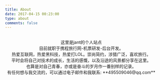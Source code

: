 ```yaml
---
title: About
date: 2017-04-15 00:23:00
type: about
comments: false
---
```


<br>

<center>这里是jant的个人站点

<center>目前就职于携程旅行网-机票研发-后台开发。

<center>热爱互联网，热爱黑科技，热爱打LOL。崇尚简约，涉猎广泛，喜欢旅行。

<center>平时会将自己对技术的成长，生活的感慨，以及沿途的风景都分享在这里。

<center>也算是对自己青春，亦或是奋斗的岁月作一番别样的记录。

<center>有任何想与我交流的，可以通过电子邮件和我联系: **495509046@qq.com** 



